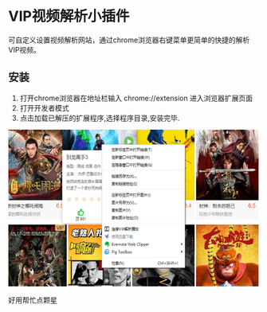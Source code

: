 # VIP视频解析小插件
可自定义设置视频解析网站，通过chrome浏览器右键菜单更简单的快捷的解析VIP视频。

## 安装
1. 打开chrome浏览器在地址栏输入 chrome://extension 进入浏览器扩展页面
2. 打开开发者模式
3. 点击加载已解压的扩展程序,选择程序目录,安装完毕.

![截图](Screenshots.png)

好用帮忙点颗星